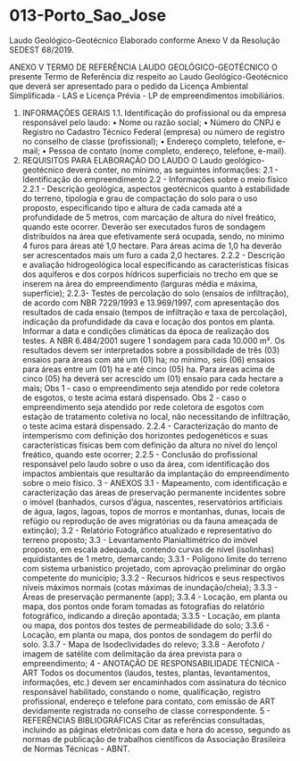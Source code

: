 # 013-Porto_Sao_Jose
Laudo Geológico-Geotécnico
Elaborado conforme Anexo V da Resolução SEDEST 68/2019.

ANEXO V
TERMO DE REFERÊNCIA
LAUDO GEOLÓGICO-GEOTÉCNICO
O presente Termo de Referência diz respeito ao Laudo Geológico-Geotécnico que deverá ser apresentado para o pedido
da Licença Ambiental Simplificada - LAS e Licença Prévia - LP de empreendimentos imobiliários.
1. INFORMAÇÕES GERAIS
1.1. Identificação do profissional ou da empresa responsável pelo laudo:
• Nome ou razão social;
• Número do CNPJ e Registro no Cadastro Técnico Federal (empresa) ou número de registro no conselho de classe
(profissional);
• Endereço completo, telefone, e-mail;
• Pessoa de contato (nome completo, endereço, telefone, e-mail).
2. REQUISITOS PARA ELABORAÇÃO DO LAUDO
O Laudo geológico-geotécnico deverá conter, no mínimo, as seguintes informações:
2.1 - Identificação do empreendimento
2.2 - Informações sobre o meio físico
2.2.1 - Descrição geológica, aspectos geotécnicos quanto à estabilidade do terreno, tipologia e grau de compactação do
solo para o uso proposto, especificando tipo e altura de cada camada até a profundidade de 5 metros, com marcação de
altura do nível freático, quando este ocorrer. Deverão ser executados furos de sondagem distribuídos na área que
efetivamente será ocupada, sendo, no mínimo 4 furos para áreas até 1,0 hectare. Para áreas acima de 1,0 ha deverão
ser acrescentados mais um furo a cada 2,0 hectares.
2.2.2 - Descrição e avaliação hidrogeológica local especificando as características físicas dos aquíferos e dos corpos
hídricos superficiais no trecho em que se inserem na área do empreendimento (larguras média e máxima, superfície);
2.2.3- Testes de percolação do solo (ensaios de infiltração), de acordo com NBR 7229/1993 e 13.969/1997, com
apresentação dos resultados de cada ensaio (tempos de infiltração e taxa de percolação), indicação da profundidade da
cava e locação dos pontos em planta. Informar a data e condições climáticas da época de realização dos testes. A NBR
6.484/2001 sugere 1 sondagem para cada 10.000 m². Os resultados devem ser interpretados sobre a possibilidade de
três (03) ensaios para áreas com até um (01) ha; no mínimo, seis (06) ensaios para áreas entre um (01) ha e até cinco
(05) ha. Para áreas acima de cinco (05) ha deverá ser acrescido um (01) ensaio para cada hectare a mais;
Obs 1 - caso o empreendimento seja atendido por rede coletora de esgotos, o teste acima estará dispensado.
Obs 2 - caso o empreendimento seja atendido por rede coletora de esgotos com estação de tratamento coletiva no local,
não necessitando de infiltração, o teste acima estará dispensado.
2.2.4 - Caracterização do manto de intemperismo com definição dos horizontes pedogenéticos e suas características
físicas bem com definição da altura no nível do lençol freático, quando este ocorrer;
2.2.5 - Conclusão do profissional responsável pelo laudo sobre o uso da área, com identificação dos impactos ambientais
que resultarão da implantação do empreendimento sobre o meio físico.
3 - ANEXOS
3.1 - Mapeamento, com identificação e caracterização das áreas de preservação permanente incidentes sobre o imóvel
(banhados, cursos d’água, nascentes, reservatórios artificiais de água, lagos, lagoas, topos de morros e montanhas,
dunas, locais de refúgio ou reprodução de aves migratórias ou da fauna ameaçada de extinção);
3.2 - Relatório Fotográfico atualizado e representativo do terreno proposto;
3.3 - Levantamento Planialtimétrico do imóvel proposto, em escala adequada, contendo curvas de nível (isolinhas)
equidistantes de 1 metro, demarcando;
3.3.1 - Polígono limite do terreno com sistema urbanístico projetado, com aprovação preliminar do orgão competente do
município;
3.3.2 - Recursos hídricos e seus respectivos níveis máximos normais (cotas máximas de inundação/cheia);
3.3.3 - Áreas de preservação permanente (app);
3.3.4 - Locação, em planta ou mapa, dos pontos onde foram tomadas as fotografias do relatório fotográfico, indicando a
direção apontada;
3.3.5 - Locação, em planta ou mapa, dos pontos dos testes de permeabilidade do solo;
3.3.6 - Locação, em planta ou mapa, dos pontos de sondagem do perfil do solo.
3.3.7 - Mapa de Isodeclividades do relevo;
3.3.8 - Aerofoto / imagem de satélite com delimitação da área prevista para o empreendimento;
4 - ANOTAÇÃO DE RESPONSABILIDADE TÉCNICA - ART
Todos os documentos (laudos, testes, plantas, levantamentos, informações, etc.) devem ser encaminhados com
assinatura do técnico responsável habilitado, constando o nome, qualificação, registro profissional, endereço e telefone
para contato, com emissão de ART devidamente registrada no conselho de classe correspondente.
5 - REFERÊNCIAS BIBLIOGRÁFICAS
Citar as referências consultadas, incluindo as páginas eletrônicas com data e hora do acesso, segundo as normas de
publicação de trabalhos científicos da Associação Brasileira de Normas Técnicas - ABNT.
